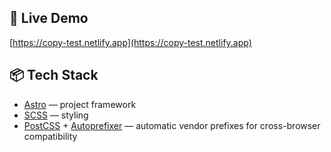 ## 🔗 Live Demo

[https://copy-test.netlify.app](https://copy-test.netlify.app)

## 📦 Tech Stack

- [Astro](https://astro.build/) — project framework
- [SCSS](https://sass-lang.com/) — styling
- [PostCSS](https://postcss.org/) + [Autoprefixer](https://github.com/postcss/autoprefixer) — automatic vendor prefixes for cross-browser compatibility
